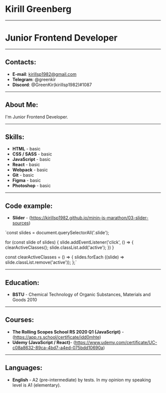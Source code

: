 # Kirill Greenberg

***

# Junior Frontend Developer

***

## Contacts:
 - **E-mail**: <kirillsp1982@gmail.com>
 - **Telegram**: @greenkir
 - **Discord**: @GreenKir(kirillsp1982)#1087

***

## About Me:
I'm Junior Frontend Developer. 

***

## Skills:
 - **HTML** - basic
 - **CSS / SASS** - basic
 - **JavaScript** - basic
 - **React** - basic
 - **Webpack** - basic
 - **Git** - basic
 - **Figma** - basic
 - **Photoshop** - basic

***

## Code example:
 - **Slider** - (https://kirillsp1982.github.io/minin-js-marathon/03-slider-sources)

`const slides = document.querySelectorAll('.slide');

for (const slide of slides) {
    slide.addEventListener('click', () => {
        clearActiveClasses();
        slide.classList.add('active');
    })
}

const clearActiveClasses = () => {
    slides.forEach ((slide) => slide.classList.remove('active'));
};`

***

## Education:
 - **BSTU** - Chemical Technology of Organic Substances, Materials and Goods 2010

***

## Courses:
 - **The Rolling Scopes School RS 2020 Q1 (JavaScript)** - (https://app.rs.school/certificate/idd0mhte)
 - **Udemy (JavaScript / React)**- (https://www.udemy.com/certificate/UC-c08a8632-89ca-4bd7-a4ed-075bdd10690a)

***

## Languages:
 - **English** - A2 (pre-intermediate) by tests. In my opinion my speaking level is A1 (elementary).